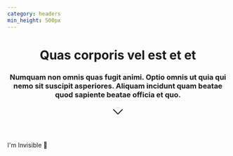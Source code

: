 ```yaml
---
category: headers
min_height: 500px
---
```


<header class="h-full min-h-screen flex flex-col items-center justify-center text-center relative bg-center bg-cover" style="background-image: url('/assets/images/bg-pattern-center-inverted.svg');">
  <h1 class="text-3xl md:text-5xl font-serif font-bold leading-none mb-4 tracking-wide">Quas corporis vel est et et</h1>
  <h3 class="text-base text-gray-600 max-w-3xl tracking-wide mb-18">Numquam non omnis quas fugit animi. Optio omnis ut quia
    qui nemo sit
    suscipit asperiores. Aliquam incidunt quam
    beatae quod sapiente beatae officia et quo.
  </h3>

  <div class="absolute bottom-0 left-0 right-0 flex justify-center">
    <a class="mb-8 w-10 h-10 flex items-center justify-center rounded-full text-white bg-{primary}-500 cursor-pointer" onclick="document.getElementById('some-section').scrollIntoView({ behavior: 'smooth'})">
      <svg class="w-4 h-4" xmlns="http://www.w3.org/2000/svg" width="24" height="24" viewBox="0 0 24 24"><g stroke-linecap="round" stroke-linejoin="round" stroke-width="2" fill="currentColor" stroke="currentColor"><polyline points="2 8 12 18 22 8" fill="none" stroke="currentColor" stroke-miterlimit="10"></polyline></g></svg>
    </a>
  </div>
</header>

<div id="some-section" class="h-screen flex items-center justify-center items-center text-gray-400">
  I'm Invisible 👀
</div>
